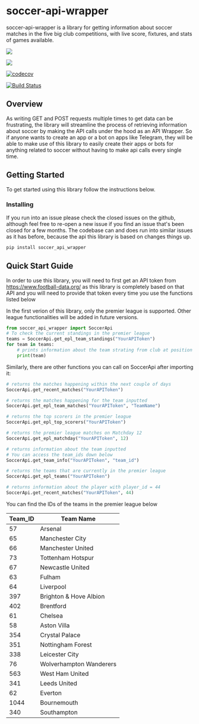 # soccer-api-wrapper

soccer-api-wrapper is a library for getting information about soccer matches in the five big club competitions, with live score, fixtures, and stats of games available. 

[![](https://img.shields.io/static/v1?label=license&message=Apache-2.0&color=%3CCOLOR%3E)](./LICENSE)

[![](https://img.shields.io/github/issues/Debi-Ejeta/soccer-api-wrapper)](../../issues)

[![codecov](https://codecov.io/gh/Debi-Ejeta/soccer-api-wrapper/branch/main/graph/badge.svg?token=1MBRYEYR2J)](https://codecov.io/gh/Debi-Ejeta/soccer-api-wrapper)

[![Build Status](https://github.com/Debi-Ejeta/soccer-api-wrapper/actions/workflows/workflow.yml/badge.svg)](https://github.com/Debi-Ejeta/soccer-api-wrapper/actions/workflows/workflow.yml)

## Overview

As writing GET and POST requests multiple times to get data can be frustrating, the library will streamline the process of retrieving information about soccer by making the API calls under the hood as an API Wrapper. So if anyone wants to create an app or a bot on apps like Telegram, they will be able to make use of this library to easily create their apps or bots for anything related to soccer without having to make api calls every single time. 

## Getting Started

To get started using this library follow the instructions below.

### Installing

If you run into an issue please check the closed issues on the github, although feel free to re-open a new issue if you find an issue that's been closed for a few months. The codebase can and does run into similar issues as it has before, because the api this library is based on changes things up.

```sh
pip install soccer_api_wrapper
```

## Quick Start Guide

In order to use this library, you will need to first get an API token from 
https://www.football-data.org/ as this library is completely based on that 
API and you will need to provide that token every time you use the functions 
listed below

In the first verion of this library, only the premier league is supported. 
Other league functionalities will be added in future versions. 

```py
from soccer_api_wrapper import SoccerApi
# To check the current standings in the premier league
teams = SoccerApi.get_epl_team_standings("YourAPIToken")
for team in teams:
    # prints information about the team strating from club at position 1
    print(team)
```

Similarly, there are other functions you can call on SoccerApi after importing it:

```py
# returns the matches happening within the next couple of days
SoccerApi.get_recent_matches("YourAPIToken")
```

```py
# returns the matches happening for the team inputted
SoccerApi.get_epl_team_matches("YourAPIToken", "TeamName")
```

```py
# returns the top scorers in the premier league
SoccerApi.get_epl_top_scorers("YourAPIToken")
```

```py
# returns the premier league matches on Matchday 12
SoccerApi.get_epl_matchday("YourAPIToken", 12)
```

```py
# returns information about the team inputted
# You can access the team_ids down below
SoccerApi.get_team_info("YourAPIToken", "team_id")
```

```py
# returns the teams that are currently in the premier league
SoccerApi.get_epl_teams("YourAPIToken")
```

```py
# returns information about the player with player_id = 44
SoccerApi.get_recent_matches("YourAPIToken", 44)
```
You can find the IDs of the teams in the premier league below

| Team_ID     | Team Name                  |
| ----------- | -------------------------- |
| 57          | Arsenal                    |
| 65          | Manchester City            |
| 66          | Manchester United          |
| 73          | Tottenham Hotspur          |
| 67          | Newcastle United           |
| 63          | Fulham                     |
| 64          | Liverpool                  |
| 397         | Brighton & Hove Albion     |
| 402         | Brentford                  |
| 61          | Chelsea                    |
| 58          | Aston Villa                |
| 354         | Crystal Palace             |
| 351         | Nottingham Forest          |
| 338         | Leicester City             |
| 76          | Wolverhampton Wanderers    |
| 563         | West Ham United            |
| 341         | Leeds United               |
| 62          | Everton                    |
| 1044        | Bournemouth                |
| 340         | Southampton                |



